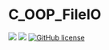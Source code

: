 # C_OOP_FileIO

![](https://img.shields.io/badge/language-C-red) 
![](https://img.shields.io/badge/version-0.1.0-brightgreen) 
[![GitHub license](https://img.shields.io/badge/license-MIT-blue.svg)](https://github.com/myyrakle/C-STL/blob/master/LICENSE)  
